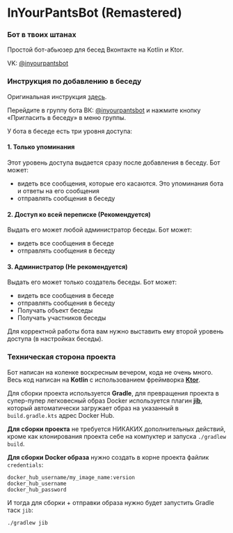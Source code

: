 # InYourPantsBot (Remastered)
### Бот в твоих штанах

Простой бот-абьюзер для бесед Вконтакте на Kotlin и Ktor.

VK: [@inyourpantsbot](https://vk.com/inyourpantsbot)

### Инструкция по добавлению в беседу

Оригинальная инструкция [здесь](https://vk.com/dev/bots_docs?f=1.2.%20Добавление%20ботов%20в%20беседы).

Перейдите в группу бота ВК: [@inyourpantsbot](https://vk.com/inyourpantsbot) и нажмите кнопку «Пригласить в беседу» в меню группы.

У бота в беседе есть три уровня доступа:

#### 1. Только упоминания

Этот уровень доступа выдается сразу после добавления в беседу. Бот может:
- видеть все сообщения, которые его касаются. Это упоминания бота и ответы на его сообщения
- отправлять сообщения в беседу

#### 2. Доступ ко всей переписке (Рекомендуется)
Выдать его может любой администратор беседы. Бот может:
- видеть все сообщения в беседе
- отправлять сообщения в беседу

#### 3. Администратор (Не рекомендуется)
Выдать его может только создатель беседы. Бот может:
- видеть все сообщения в беседе
- отправлять сообщения в беседу
- Получать объект беседы
- Получать участников беседы

Для корректной работы бота вам нужно выставить ему второй уровень доступа (в настройках беседы).

### Техническая сторона проекта
Бот написан на коленке воскресным вечером, кода не очень много. Весь код написан на **Kotlin** с использованием фреймворка [**Ktor**](https://github.com/ktorio/ktor).

Для сборки проекта используется **Gradle**, для превращения проекта в супер-пупер легковесный образ Docker используется плагин [**jib**](https://github.com/GoogleContainerTools/jib), который автоматически загружает образ на указанный в `build.gradle.kts` адрес Docker Hub.

**Для сборки проекта** не требуется НИКАКИХ дополнительных действий, кроме как клонирования проекта себе на компуктер и запуска `./gradlew build`.

**Для сборки Docker образа** нужно создать в корне проекта файлик `credentials`:

```
docker_hub_username/my_image_name:version
docker_hub_username
docker_hub_password
```

И тогда для сборки + отправки образа нужно будет запустить Gradle таск `jib`:

```bash
./gradlew jib
```

